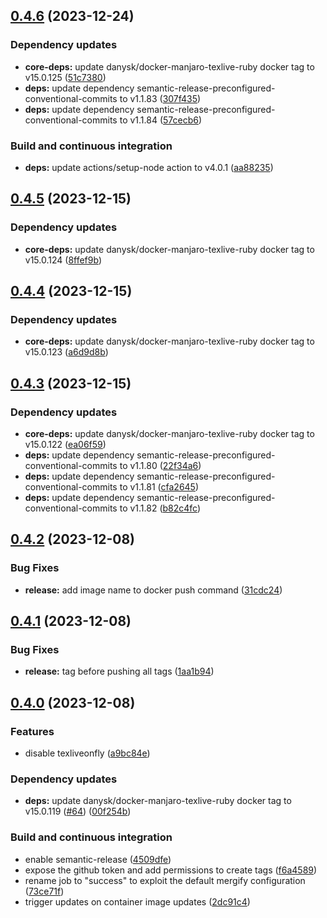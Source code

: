 ## [0.4.6](https://github.com/DanySK/compile-latex-action/compare/0.4.5...0.4.6) (2023-12-24)


### Dependency updates

* **core-deps:** update danysk/docker-manjaro-texlive-ruby docker tag to v15.0.125 ([51c7380](https://github.com/DanySK/compile-latex-action/commit/51c73802b0f399db8feb567f9d001e35648c08fe))
* **deps:** update dependency semantic-release-preconfigured-conventional-commits to v1.1.83 ([307f435](https://github.com/DanySK/compile-latex-action/commit/307f435189bcfa84eeff3d03b86113c828ed3ad3))
* **deps:** update dependency semantic-release-preconfigured-conventional-commits to v1.1.84 ([57cecb6](https://github.com/DanySK/compile-latex-action/commit/57cecb600acf5442594e59a84dd9c59105930bc6))


### Build and continuous integration

* **deps:** update actions/setup-node action to v4.0.1 ([aa88235](https://github.com/DanySK/compile-latex-action/commit/aa88235976a01d2da50ad2ea37b570fc68238412))

## [0.4.5](https://github.com/DanySK/compile-latex-action/compare/0.4.4...0.4.5) (2023-12-15)


### Dependency updates

* **core-deps:** update danysk/docker-manjaro-texlive-ruby docker tag to v15.0.124 ([8ffef9b](https://github.com/DanySK/compile-latex-action/commit/8ffef9b536b3fe222b828a86f5f66b79dac86325))

## [0.4.4](https://github.com/DanySK/compile-latex-action/compare/0.4.3...0.4.4) (2023-12-15)


### Dependency updates

* **core-deps:** update danysk/docker-manjaro-texlive-ruby docker tag to v15.0.123 ([a6d9d8b](https://github.com/DanySK/compile-latex-action/commit/a6d9d8b9ddaba3ae5ce557824b21eda6119fc207))

## [0.4.3](https://github.com/DanySK/compile-latex-action/compare/0.4.2...0.4.3) (2023-12-15)


### Dependency updates

* **core-deps:** update danysk/docker-manjaro-texlive-ruby docker tag to v15.0.122 ([ea06f59](https://github.com/DanySK/compile-latex-action/commit/ea06f59efe3683e1d9767617abc10ae61a598e0e))
* **deps:** update dependency semantic-release-preconfigured-conventional-commits to v1.1.80 ([22f34a6](https://github.com/DanySK/compile-latex-action/commit/22f34a6c89e870842c28769f7b8e554620a644a8))
* **deps:** update dependency semantic-release-preconfigured-conventional-commits to v1.1.81 ([cfa2645](https://github.com/DanySK/compile-latex-action/commit/cfa26452866bb54199d2136e0b36930d5a7ca9e9))
* **deps:** update dependency semantic-release-preconfigured-conventional-commits to v1.1.82 ([b82c4fc](https://github.com/DanySK/compile-latex-action/commit/b82c4fc42e3f89dd331dc2a6b84ce47a3366bfd8))

## [0.4.2](https://github.com/DanySK/compile-latex-action/compare/0.4.1...0.4.2) (2023-12-08)


### Bug Fixes

* **release:** add image name to docker push command ([31cdc24](https://github.com/DanySK/compile-latex-action/commit/31cdc24ef23e74788d7cdd3342795b34c82dcbd1))

## [0.4.1](https://github.com/DanySK/compile-latex-action/compare/0.4.0...0.4.1) (2023-12-08)


### Bug Fixes

* **release:** tag before pushing all tags ([1aa1b94](https://github.com/DanySK/compile-latex-action/commit/1aa1b94dd7a1e12c6beee18ca70403bdfb6cd3a8))

## [0.4.0](https://github.com/DanySK/compile-latex-action/compare/0.3.124...0.4.0) (2023-12-08)


### Features

* disable texliveonfly ([a9bc84e](https://github.com/DanySK/compile-latex-action/commit/a9bc84e4c1beef8284e43bbcc61df40c6ef2e532))


### Dependency updates

* **deps:** update danysk/docker-manjaro-texlive-ruby docker tag to v15.0.119 ([#64](https://github.com/DanySK/compile-latex-action/issues/64)) ([00f254b](https://github.com/DanySK/compile-latex-action/commit/00f254b1e5511f733c2602e4119f965f1c8ff842))


### Build and continuous integration

* enable semantic-release ([4509dfe](https://github.com/DanySK/compile-latex-action/commit/4509dfe6697720fe0c846889ed455aa4d60c916f))
* expose the github token and add permissions to create tags ([f6a4589](https://github.com/DanySK/compile-latex-action/commit/f6a458912758da242ed190eaa75297a33241674e))
* rename job to "success" to exploit the default mergify configuration ([73ce71f](https://github.com/DanySK/compile-latex-action/commit/73ce71fd725acdbf1380528b5bccd24b4f6fb88f))
* trigger updates on container image updates ([2dc91c4](https://github.com/DanySK/compile-latex-action/commit/2dc91c43d16764eb265f1e7fdab1fa820ce4194c))

